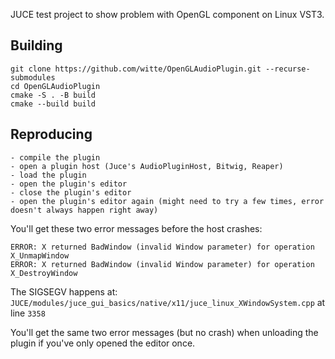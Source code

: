 JUCE test project to show problem with OpenGL component on Linux VST3.

## Building
```
git clone https://github.com/witte/OpenGLAudioPlugin.git --recurse-submodules
cd OpenGLAudioPlugin
cmake -S . -B build
cmake --build build
```

## Reproducing
```
- compile the plugin
- open a plugin host (Juce's AudioPluginHost, Bitwig, Reaper)
- load the plugin
- open the plugin's editor
- close the plugin's editor
- open the plugin's editor again (might need to try a few times, error doesn't always happen right away)
```

You'll get these two error messages before the host crashes:
```
ERROR: X returned BadWindow (invalid Window parameter) for operation X_UnmapWindow
ERROR: X returned BadWindow (invalid Window parameter) for operation X_DestroyWindow
```

The SIGSEGV happens at: `JUCE/modules/juce_gui_basics/native/x11/juce_linux_XWindowSystem.cpp` at line `3358`

You'll get the same two error messages (but no crash) when unloading the plugin if you've only opened the editor once.

